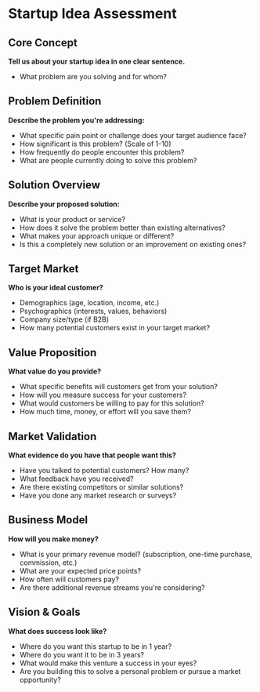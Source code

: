 # Startup Idea Assessment

## Core Concept
**Tell us about your startup idea in one clear sentence.**
- What problem are you solving and for whom?

## Problem Definition
**Describe the problem you're addressing:**
- What specific pain point or challenge does your target audience face?
- How significant is this problem? (Scale of 1-10)
- How frequently do people encounter this problem?
- What are people currently doing to solve this problem?

## Solution Overview
**Describe your proposed solution:**
- What is your product or service?
- How does it solve the problem better than existing alternatives?
- What makes your approach unique or different?
- Is this a completely new solution or an improvement on existing ones?

## Target Market
**Who is your ideal customer?**
- Demographics (age, location, income, etc.)
- Psychographics (interests, values, behaviors)
- Company size/type (if B2B)
- How many potential customers exist in your target market?

## Value Proposition
**What value do you provide?**
- What specific benefits will customers get from your solution?
- How will you measure success for your customers?
- What would customers be willing to pay for this solution?
- How much time, money, or effort will you save them?

## Market Validation
**What evidence do you have that people want this?**
- Have you talked to potential customers? How many?
- What feedback have you received?
- Are there existing competitors or similar solutions?
- Have you done any market research or surveys?

## Business Model
**How will you make money?**
- What is your primary revenue model? (subscription, one-time purchase, commission, etc.)
- What are your expected price points?
- How often will customers pay?
- Are there additional revenue streams you're considering?

## Vision & Goals
**What does success look like?**
- Where do you want this startup to be in 1 year?
- Where do you want it to be in 3 years?
- What would make this venture a success in your eyes?
- Are you building this to solve a personal problem or pursue a market opportunity?